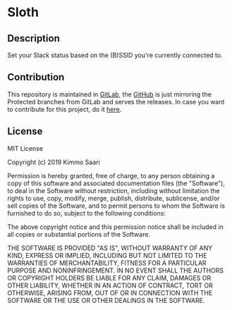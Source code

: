 # Sloth

## Description

Set your Slack status based on the (B)SSID you're currently connected to.

## Contribution

This repository is maintained in [GitLab](https://gitlab.com/kirbo/sloth), the [GitHub](https://github.com/kirbo/sloth)
is just mirroring the Protected branches from GitLab and serves the releases.
In case you want to contribute for this project, do it [here](https://gitlab.com/kirbo/sloth).


## License

MIT License

Copyright (c) 2019 Kimmo Saari

Permission is hereby granted, free of charge, to any person obtaining a copy
of this software and associated documentation files (the "Software"), to deal
in the Software without restriction, including without limitation the rights
to use, copy, modify, merge, publish, distribute, sublicense, and/or sell
copies of the Software, and to permit persons to whom the Software is
furnished to do so, subject to the following conditions:

The above copyright notice and this permission notice shall be included in all
copies or substantial portions of the Software.

THE SOFTWARE IS PROVIDED "AS IS", WITHOUT WARRANTY OF ANY KIND, EXPRESS OR
IMPLIED, INCLUDING BUT NOT LIMITED TO THE WARRANTIES OF MERCHANTABILITY,
FITNESS FOR A PARTICULAR PURPOSE AND NONINFRINGEMENT. IN NO EVENT SHALL THE
AUTHORS OR COPYRIGHT HOLDERS BE LIABLE FOR ANY CLAIM, DAMAGES OR OTHER
LIABILITY, WHETHER IN AN ACTION OF CONTRACT, TORT OR OTHERWISE, ARISING FROM,
OUT OF OR IN CONNECTION WITH THE SOFTWARE OR THE USE OR OTHER DEALINGS IN THE
SOFTWARE.
